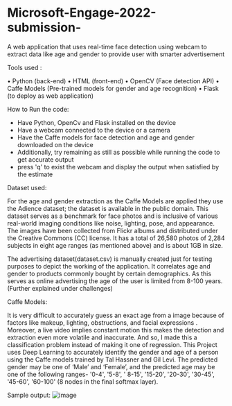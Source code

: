 # Microsoft-Engage-2022-submission-
A web application that uses real-time face detection using webcam to extract data like age and gender to provide user with smarter advertisement

Tools used :

•	Python (back-end)
•	HTML (front-end)
•	OpenCV (Face detection API)
•	Caffe Models (Pre-trained models for gender and age recognition)
•	Flask (to deploy as web application)

How to Run the code:
- Have Python, OpenCv and Flask installed on the device
- Have a webcam connected to the device or a camera 
- Have the Caffe models for face detection and age and gender downloaded on the device
- Additionally, try remaining as still as possible while running the code to get accurate output
- press 'q' to exist the webcam and display the output when satisfied by the estimate

Dataset used:

For the age and gender extraction as the Caffe Models are applied they use the Adience dataset; the dataset is available in the public domain. This dataset serves as a benchmark for face photos and is inclusive of various real-world imaging conditions like noise, lighting, pose, and appearance. The images have been collected from Flickr albums and distributed under the Creative Commons (CC) license. It has a total of 26,580 photos of 2,284 subjects in eight age ranges (as mentioned above) and is about 1GB in size. 
	
The advertising dataset(dataset.csv) is manually created just for testing purposes to depict the working of the application. It correlates age and gender to products commonly bought by certain demographics. As this serves as online advertising the age of the user is limited from 8-100 years. (Further explained under challenges)

Caffe Models: 

It is very difficult to accurately guess an exact age from a image because of factors like makeup, lighting, obstructions, and facial expressions . Moreover, a live video implies constant motion this makes the detection and extraction even more volatile and inaccurate.  And so, I made this a classification problem instead of making it one of regression.
This Project uses Deep Learning to accurately identify the gender and age of a person using the Caffe models trained by Tal Hassner and Gil Levi. The predicted gender may be one of ‘Male’ and ‘Female’, and the predicted age may be one of the following ranges- '0-4', '5-8', ' 8-15', '15-20', '20-30', '30-45', '45-60', '60-100'
(8 nodes in the final softmax layer).

Sample output:
![image](https://user-images.githubusercontent.com/77979395/170885674-751cdf0f-cc81-45cf-9db5-c5105dc0902b.png)

